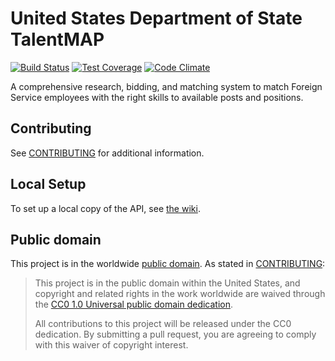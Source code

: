 # United States Department of State TalentMAP

[![Build Status](https://circleci.com/gh/MetaPhase-Consulting/State-TalentMAP-API.svg?&style=shield)](https://circleci.com/gh/MetaPhase-Consulting/State-TalentMAP-API/)
[![Test Coverage](https://codeclimate.com/github/MetaPhase-Consulting/State-TalentMAP-API/badges/coverage.svg)](https://codeclimate.com/github/MetaPhase-Consulting/State-TalentMAP-API/coverage)
[![Code Climate](https://codeclimate.com/github/MetaPhase-Consulting/State-TalentMAP-API/badges/gpa.svg)](https://codeclimate.com/github/MetaPhase-Consulting/State-TalentMAP-API)

A comprehensive research, bidding, and matching system to match Foreign Service employees with the right skills to available posts and positions.

## Contributing

See [CONTRIBUTING](CONTRIBUTING.md) for additional information.

## Local Setup

To set up a local copy of the API, see [the wiki](https://github.com/18F/State-TalentMAP/wiki/Deployment-Guide).

## Public domain

This project is in the worldwide [public domain](LICENSE.md). As stated in [CONTRIBUTING](CONTRIBUTING.md):

> This project is in the public domain within the United States, and copyright and related rights in the work worldwide are waived through the [CC0 1.0 Universal public domain dedication](https://creativecommons.org/publicdomain/zero/1.0/).
>
> All contributions to this project will be released under the CC0 dedication. By submitting a pull request, you are agreeing to comply with this waiver of copyright interest.

